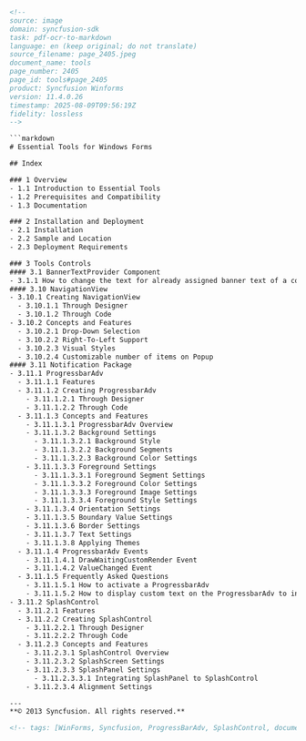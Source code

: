```html
<!--
source: image
domain: syncfusion-sdk
task: pdf-ocr-to-markdown
language: en (keep original; do not translate)
source_filename: page_2405.jpeg
document_name: tools
page_number: 2405
page_id: tools#page_2405
product: Syncfusion Winforms
version: 11.4.0.26
timestamp: 2025-08-09T09:56:19Z
fidelity: lossless
-->

```markdown
# Essential Tools for Windows Forms

## Index

### 1 Overview
- 1.1 Introduction to Essential Tools
- 1.2 Prerequisites and Compatibility
- 1.3 Documentation

### 2 Installation and Deployment
- 2.1 Installation
- 2.2 Sample and Location
- 2.3 Deployment Requirements

### 3 Tools Controls
#### 3.1 BannerTextProvider Component
- 3.1.1 How to change the text for already assigned banner text of a control?
#### 3.10 NavigationView
- 3.10.1 Creating NavigationView
  - 3.10.1.1 Through Designer
  - 3.10.1.2 Through Code
- 3.10.2 Concepts and Features
  - 3.10.2.1 Drop-Down Selection
  - 3.10.2.2 Right-To-Left Support
  - 3.10.2.3 Visual Styles
  - 3.10.2.4 Customizable number of items on Popup
#### 3.11 Notification Package
- 3.11.1 ProgressbarAdv
  - 3.11.1.1 Features
  - 3.11.1.2 Creating ProgressbarAdv
    - 3.11.1.2.1 Through Designer
    - 3.11.1.2.2 Through Code
  - 3.11.1.3 Concepts and Features
    - 3.11.1.3.1 ProgressbarAdv Overview
    - 3.11.1.3.2 Background Settings
      - 3.11.1.3.2.1 Background Style
      - 3.11.1.3.2.2 Background Segments
      - 3.11.1.3.2.3 Background Color Settings
    - 3.11.1.3.3 Foreground Settings
      - 3.11.1.3.3.1 Foreground Segment Settings
      - 3.11.1.3.3.2 Foreground Color Settings
      - 3.11.1.3.3.3 Foreground Image Settings
      - 3.11.1.3.3.4 Foreground Style Settings
    - 3.11.1.3.4 Orientation Settings
    - 3.11.1.3.5 Boundary Value Settings
    - 3.11.1.3.6 Border Settings
    - 3.11.1.3.7 Text Settings
    - 3.11.1.3.8 Applying Themes
  - 3.11.1.4 ProgressbarAdv Events
    - 3.11.1.4.1 DrawWaitingCustomRender Event
    - 3.11.1.4.2 ValueChanged Event
  - 3.11.1.5 Frequently Asked Questions
    - 3.11.1.5.1 How to activate a ProgressbarAdv
    - 3.11.1.5.2 How to display custom text on the ProgressbarAdv to indicate the status of the task instead of the percentage completed
- 3.11.2 SplashControl
  - 3.11.2.1 Features
  - 3.11.2.2 Creating SplashControl
    - 3.11.2.2.1 Through Designer
    - 3.11.2.2.2 Through Code
  - 3.11.2.3 Concepts and Features
    - 3.11.2.3.1 SplashControl Overview
    - 3.11.2.3.2 SplashScreen Settings
    - 3.11.2.3.3 SplashPanel Settings
      - 3.11.2.3.3.1 Integrating SplashPanel to SplashControl
    - 3.11.2.3.4 Alignment Settings

---
**© 2013 Syncfusion. All rights reserved.**
```
```html
<!-- tags: [WinForms, Syncfusion, ProgressBarAdv, SplashControl, documentation, essentialtools, notificationpackage] keywords: [progress bar, splash screen, banner text, navigation view, selection, visual styles, event handling, custom text, percentage, orientation, boundary value, layout, installation, deployment, tools controls, Designer, left-to-right] -->
``` 
``` 
